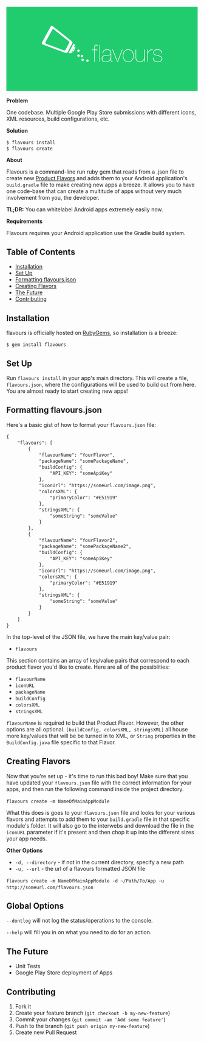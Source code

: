 ![banner](resources/banner.png)

**Problem**

One codebase. Multiple Google Play Store submissions with different icons, XML resources, build configurations, etc.

**Solution**

```
$ flavours install
$ flavours create
```

**About**

Flavours is a command-line run ruby gem that reads from a .json file to create new [Product Flavors](http://tools.android.com/tech-docs/new-build-system/user-guide#TOC-Product-flavors) and adds them to your Android application's `build.gradle` file to make creating new apps a breeze. It allows you to have one code-base that can create a multitude of apps without very much involvement from you, the developer.

**TL;DR:** You can whitelabel Android apps extremely easily now.

**Requirements**

Flavours requires your Android application use the Gradle build system.

## Table of Contents

* [Installation](#installation)
* [Set Up](#set-up)
* [Formatting flavours.json](#formatting-flavours-json)
* [Creating Flavors](#creating-flavors)
* [The Future](#the-future)
* [Contributing](#contributing)

## Installation

flavours is officially hosted on [RubyGems](http://rubygems.org/gems/flavours), so installation is a breeze:

    $ gem install flavours

## Set Up

Run `flavours install` in your app's main directory. This will create a file, `flavours.json`, where the configurations will be used to build out from here. You are almost ready to start creating new apps!

## Formatting flavours.json

Here's a basic gist of how to format your `flavours.json` file:

```
{
    "flavours": [
        {
            "flavourName": "YourFlavor",
            "packageName": "somePackageName",
            "buildConfig": {
                "API_KEY": "someApiKey"
            },
            "iconUrl": "https://someurl.com/image.png",
            "colorsXML": {
                "primaryColor": "#E51919"
            },
            "stringsXML": {
                "someString": "someValue"
            }
        },
        {
            "flavourName": "YourFlavor2",
            "packageName": "somePackageName2",
            "buildConfig": {
                "API_KEY": "someApiKey"
            },
            "iconUrl": "https://someurl.com/image.png",
            "colorsXML": {
                "primaryColor": "#E51919"
            },
            "stringsXML": {
                "someString": "someValue"
            }
        }
    ]
}
```

In the top-level of the JSON file, we have the main key/value pair:

* `flavours`

This section contains an array of key/value pairs that correspond to each product flavor you'd like to create. Here are all of the possiblities:

* `flavourName`
* `iconURL`
* `packageName`
* `buildConfig`
* `colorsXML`
* `stringsXML`

`flavourName` is required to build that Product Flavor. However, the other options are all optional. `[buildConfig, colorsXML, stringsXML]` all house more key/values that will be be turned in to XML, or `String` properties in the `BuildConfig.java` file specific to that Flavor.

## Creating Flavors

Now that you're set up - it's time to run this bad boy! Make sure that you have updated your `flavours.json` file with the correct information for your apps, and then run the following command inside the project directory.

`flavours create -m NameOfMainAppModule`

What this does is goes to your `flavours.json` file and looks for your various flavors and attempts to add them to your `build.gradle` file in that specific module's folder. It will also go to the interwebs and download the file in the `iconURL` parameter if it's present and then chop it up into the different sizes your app needs.

**Other Options**

* `-d, --directory` - if not in the current directory, specify a new path
* `-u, --url` - the url of a flavours formatted JSON file

`flavours create -m NameOfMainAppModule -d ~/Path/To/App -u http://someurl.com/flavours.json`

## Global Options

`--dontlog` will not log the status/operations to the console.

`--help` will fill you in on what you need to do for an action.

## The Future

* Unit Tests
* Google Play Store deployment of Apps

## Contributing

1. Fork it
2. Create your feature branch (`git checkout -b my-new-feature`)
3. Commit your changes (`git commit -am 'Add some feature'`)
4. Push to the branch (`git push origin my-new-feature`)
5. Create new Pull Request
